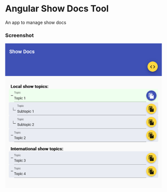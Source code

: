 # Angular Show Docs Tool

An app to manage show docs

### Screenshot

![screenshot 1](https://raw.githubusercontent.com/CurtisDS/angular-show-docs-tool/main/screenshot1.png)